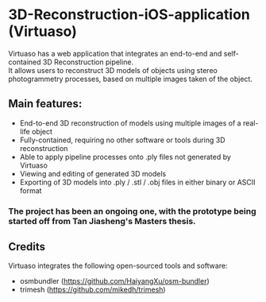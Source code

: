 # 3D-Reconstruction-iOS-application (Virtuaso)
Virtuaso has a web application that integrates an end-to-end and self-contained 3D Reconstruction pipeline. <br>
It allows users to reconstruct 3D models of objects using stereo photogrammetry processes, based on multiple images taken of the object.

## Main features:
- End-to-end 3D reconstruction of models using multiple images of a real-life object
- Fully-contained, requiring no other software or tools during 3D reconstruction
- Able to apply pipeline processes onto .ply files not generated by Virtuaso
- Viewing and editing of generated 3D models
- Exporting of 3D models into .ply / .stl / .obj files in either binary or ASCII format

### The project has been an ongoing one, with the prototype being started off from Tan Jiasheng's Masters thesis.

## Credits
Virtuaso integrates the following open-sourced tools and software: 
- osmbundler (https://github.com/HaiyangXu/osm-bundler)
- trimesh (https://github.com/mikedh/trimesh)
